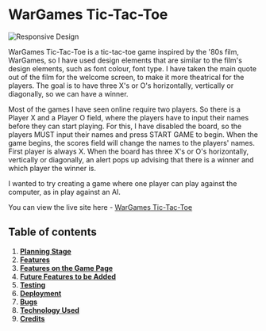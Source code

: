 # **WarGames Tic-Tac-Toe**

![Responsive Design]()

WarGames Tic-Tac-Toe is a tic-tac-toe game inspired by the '80s film, WarGames, so I have used design elements that are similar to the film's design elements, such as font colour, font type. I have taken the main quote out of the film for the welcome screen, to make it more theatrical for the players. 
The goal is to have three X's or O's horizontally, vertically or diagonally, so we can have a winner.

Most of the games I have seen online require two players. So there is a Player X and a Player O field, where the players have to input their names before they can start playing. For this, I have disabled the board, so the players MUST input their names and press START GAME to begin. When the game begins, the scores field will change the names to the players' names. First player is always X. When the board has three X's or O's horizontally, vertically or diagonally, an alert pops up advising that there is a winner and which player the winner is.

I wanted to try creating a game where one player can play against the computer, as in play against an AI. 

You can view the live site here - <a href="https://norapdev.github.io/tictactoe/" target="_blank" rel="noopener">WarGames Tic-Tac-Toe</a>

## Table of contents
1. [**Planning Stage**](#planning-stage)
1. [**Features**](#features-on-the-welcome-screen)
1. [**Features on the Game Page**](#features-on-the-board-page)
1. [**Future Features to be Added**](#future-features-to-be-added)
1. [**Testing**](#testing)
1. [**Deployment**](#deployment)
1. [**Bugs**](#bugs)
1. [**Technology Used**](#technology-used)
1. [**Credits**](#credits)
